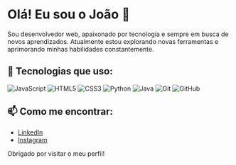 # Olá! Eu sou o João 👋

Sou desenvolvedor web, apaixonado por tecnologia e sempre em busca de novos aprendizados. Atualmente estou explorando novas ferramentas e aprimorando minhas habilidades constantemente.

## 🚀 Tecnologias que uso:

![JavaScript](https://img.shields.io/badge/-JavaScript-F7DF1E?style=for-the-badge&logo=javascript&logoColor=black)
![HTML5](https://img.shields.io/badge/-HTML5-E34F26?style=for-the-badge&logo=html5&logoColor=white)
![CSS3](https://img.shields.io/badge/-CSS3-1572B6?style=for-the-badge&logo=css3&logoColor=white)
![Python](https://img.shields.io/badge/-Python-3776AB?style=for-the-badge&logo=python&logoColor=white)
![Java](https://img.shields.io/badge/-Java-007396?style=for-the-badge&logo=java&logoColor=white)
![Git](https://img.shields.io/badge/-Git-F05032?style=for-the-badge&logo=git&logoColor=white)
![GitHub](https://img.shields.io/badge/-GitHub-181717?style=for-the-badge&logo=github&logoColor=white)


## 📫 Como me encontrar:
- [LinkedIn](https://www.linkedin.com/in/jo%C3%A3o-victor-izidro/)
- [Instagram](https://www.instagram.com/john_v.izidro/)

Obrigado por visitar o meu perfil!

